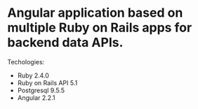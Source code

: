 # Angular application based on multiple Ruby on Rails apps for backend data APIs.

Techologies:
- Ruby 2.4.0
- Ruby on Rails API 5.1
- Postgresql 9.5.5
- Angular 2.2.1


